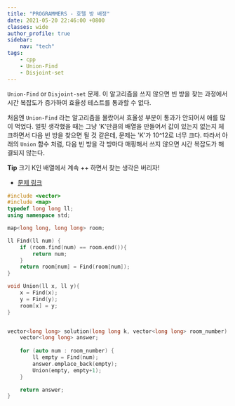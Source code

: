 ```yaml
---
title: "PROGRAMMERS - 호텔 방 배정"
date: 2021-05-20 22:46:00 +0800
classes: wide
author_profile: true
sidebar:
    nav: "tech"
tags:
    - cpp
    - Union-Find
    - Disjoint-set
---
```


`Union-Find` or `Disjoint-set` 문제. 이 알고리즘을 쓰지 않으면 빈 방을 찾는 과정에서 시간 복잡도가 증가하여 효율성 테스트를 통과할 수 없다.

처음엔 `Union-Find` 라는 알고리즘을 몰랐어서 효율성 부분이 통과가 안되어서 애를 많이 먹었다. 얼핏 생각했을 때는 그냥 'K'만큼의 배열을 만들어서 값이 있는지 없는지 체크하면서 다음 빈 방을 찾으면 될 것 같은데, 문제는 'K'가 10^12로 너무 크다. 따라서 아래의 `Union` 함수 처럼, 다음 빈 방을 각 방마다 매핑해서 쓰지 않으면 시간 복잡도가 해결되지 않는다.

**Tip** 크기 K인 배열에서 계속 ++ 하면서 찾는 생각은 버리자!

- [문제 링크](https://programmers.co.kr/learn/courses/30/lessons/64063)

```cpp
#include <vector>
#include <map>
typedef long long ll;
using namespace std;

map<long long, long long> room;

ll Find(ll num) {
	if (room.find(num) == room.end()){
        return num;
    }
    return room[num] = Find(room[num]);
}

void Union(ll x, ll y){
    x = Find(x);
    y = Find(y);
    room[x] = y;
}


vector<long long> solution(long long k, vector<long long> room_number) {
    vector<long long> answer;
	
	for (auto num : room_number) {
		ll empty = Find(num);
		answer.emplace_back(empty);
        Union(empty, empty+1);
	}

	return answer;
}
```